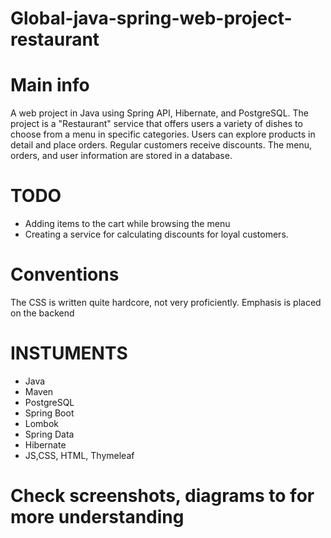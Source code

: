 # Global-java-spring-web-project-restaurant
# Main info
A web project in Java using Spring API, Hibernate, and PostgreSQL. The project is a "Restaurant" service that offers users a variety of dishes to choose from a menu in specific categories. Users can explore products in detail and place orders. Regular customers receive discounts. The menu, orders, and user information are stored in a database.

# TODO 
* Adding items to the cart while browsing the menu
* Сreating a service for calculating discounts for loyal customers.

# Conventions
The CSS is written quite hardcore, not very proficiently. Emphasis is placed on the backend

# INSTUMENTS
* Java
* Maven
* PostgreSQL
* Spring Boot
* Lombok
* Spring Data
* Hibernate
* JS,CSS, HTML, Thymeleaf

# Check screenshots, diagrams to for more understanding
